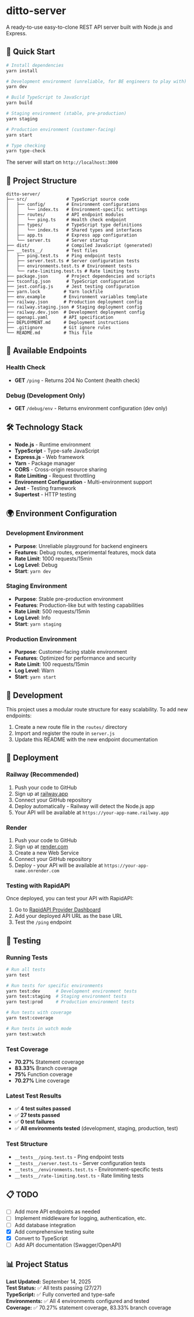 # ditto-server

A ready-to-use easy-to-clone REST API server built with Node.js and Express.

## 🚀 Quick Start

```bash
# Install dependencies
yarn install

# Development environment (unreliable, for BE engineers to play with)
yarn dev

# Build TypeScript to JavaScript
yarn build

# Staging environment (stable, pre-production)
yarn staging

# Production environment (customer-facing)
yarn start

# Type checking
yarn type-check
```

The server will start on `http://localhost:3000`

## 📁 Project Structure

```
ditto-server/
├── src/               # TypeScript source code
│   ├── config/        # Environment configurations
│   │   └── index.ts   # Environment-specific settings
│   ├── routes/        # API endpoint modules
│   │   └── ping.ts    # Health check endpoint
│   ├── types/         # TypeScript type definitions
│   │   └── index.ts   # Shared types and interfaces
│   ├── app.ts         # Express app configuration
│   └── server.ts      # Server startup
├── dist/              # Compiled JavaScript (generated)
├── __tests__/         # Test files
│   ├── ping.test.ts   # Ping endpoint tests
│   ├── server.test.ts # Server configuration tests
│   ├── environments.test.ts # Environment tests
│   └── rate-limiting.test.ts # Rate limiting tests
├── package.json       # Project dependencies and scripts
├── tsconfig.json      # TypeScript configuration
├── jest.config.js     # Jest testing configuration
├── yarn.lock         # Yarn lockfile
├── env.example       # Environment variables template
├── railway.json      # Production deployment config
├── railway.staging.json # Staging deployment config
├── railway.dev.json  # Development deployment config
├── openapi.yaml      # API specification
├── DEPLOYMENT.md     # Deployment instructions
├── .gitignore        # Git ignore rules
└── README.md         # This file
```

## 🔗 Available Endpoints

### Health Check
- **GET** `/ping` - Returns 204 No Content (health check)

### Debug (Development Only)
- **GET** `/debug/env` - Returns environment configuration (dev only)

## 🛠️ Technology Stack

- **Node.js** - Runtime environment
- **TypeScript** - Type-safe JavaScript
- **Express.js** - Web framework
- **Yarn** - Package manager
- **CORS** - Cross-origin resource sharing
- **Rate Limiting** - Request throttling
- **Environment Configuration** - Multi-environment support
- **Jest** - Testing framework
- **Supertest** - HTTP testing

## 🌍 Environment Configuration

### Development Environment
- **Purpose**: Unreliable playground for backend engineers
- **Features**: Debug routes, experimental features, mock data
- **Rate Limit**: 1000 requests/15min
- **Log Level**: Debug
- **Start**: `yarn dev`

### Staging Environment
- **Purpose**: Stable pre-production environment
- **Features**: Production-like but with testing capabilities
- **Rate Limit**: 500 requests/15min
- **Log Level**: Info
- **Start**: `yarn staging`

### Production Environment
- **Purpose**: Customer-facing stable environment
- **Features**: Optimized for performance and security
- **Rate Limit**: 100 requests/15min
- **Log Level**: Warn
- **Start**: `yarn start`

## 📝 Development

This project uses a modular route structure for easy scalability. To add new endpoints:

1. Create a new route file in the `routes/` directory
2. Import and register the route in `server.js`
3. Update this README with the new endpoint documentation

## 🚀 Deployment

### Railway (Recommended)
1. Push your code to GitHub
2. Sign up at [railway.app](https://railway.app)
3. Connect your GitHub repository
4. Deploy automatically - Railway will detect the Node.js app
5. Your API will be available at `https://your-app-name.railway.app`

### Render
1. Push your code to GitHub
2. Sign up at [render.com](https://render.com)
3. Create a new Web Service
4. Connect your GitHub repository
5. Deploy - your API will be available at `https://your-app-name.onrender.com`

### Testing with RapidAPI
Once deployed, you can test your API with RapidAPI:
1. Go to [RapidAPI Provider Dashboard](https://rapidapi.com/provider)
2. Add your deployed API URL as the base URL
3. Test the `/ping` endpoint

## 🧪 Testing

### Running Tests
```bash
# Run all tests
yarn test

# Run tests for specific environments
yarn test:dev      # Development environment tests
yarn test:staging  # Staging environment tests
yarn test:prod     # Production environment tests

# Run tests with coverage
yarn test:coverage

# Run tests in watch mode
yarn test:watch
```

### Test Coverage
- **70.27%** Statement coverage
- **83.33%** Branch coverage
- **75%** Function coverage
- **70.27%** Line coverage

### Latest Test Results
- ✅ **4 test suites passed**
- ✅ **27 tests passed**
- ✅ **0 test failures**
- ✅ **All environments tested** (development, staging, production, test)

### Test Structure
- `__tests__/ping.test.ts` - Ping endpoint tests
- `__tests__/server.test.ts` - Server configuration tests
- `__tests__/environments.test.ts` - Environment-specific tests
- `__tests__/rate-limiting.test.ts` - Rate limiting tests

## 📋 TODO

- [ ] Add more API endpoints as needed
- [ ] Implement middleware for logging, authentication, etc.
- [ ] Add database integration
- [x] Add comprehensive testing suite
- [x] Convert to TypeScript
- [ ] Add API documentation (Swagger/OpenAPI)

## 📊 Project Status

**Last Updated:** September 14, 2025  
**Test Status:** ✅ All tests passing (27/27)  
**TypeScript:** ✅ Fully converted and type-safe  
**Environments:** ✅ All 4 environments configured and tested  
**Coverage:** ✅ 70.27% statement coverage, 83.33% branch coverage
